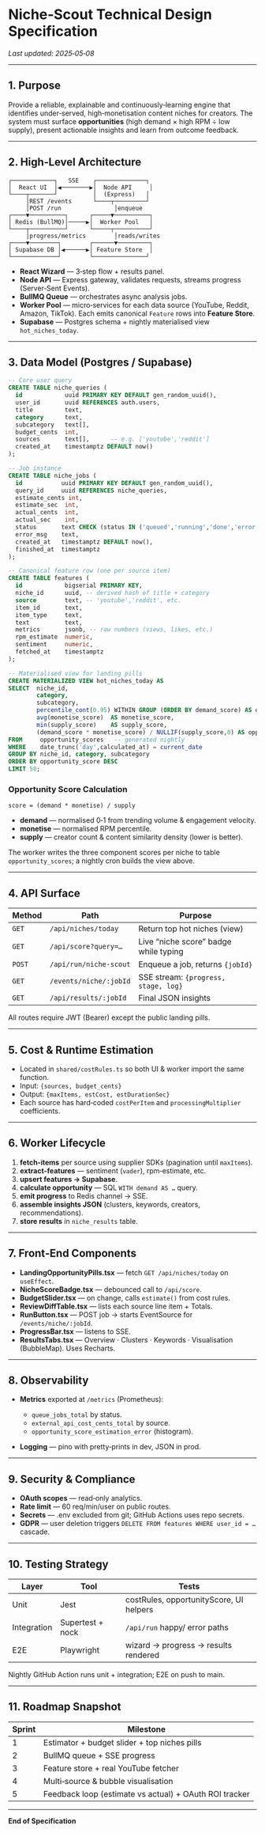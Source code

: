 # Niche‑Scout Technical Design Specification

*Last updated: 2025‑05‑08*

---

## 1. Purpose

Provide a reliable, explainable and continuously‑learning engine that identifies under‑served, high‑monetisation content niches for creators.
The system must surface **opportunities** (high demand × high RPM ÷ low supply), present actionable insights and learn from outcome feedback.

---

## 2. High‑Level Architecture

```
┌────────────┐   SSE    ┌──────────────┐
│  React UI  │◀────────▶│  Node API     │
└────┬───────┘          │  (Express)   │
     │REST /events      └────┬─────────┘
     │POST /run               │enqueue
┌────▼──────────┐      ┌─────▼──────────┐
│ Redis (BullMQ)│─────▶│  Worker Pool   │
└────┬──────────┘      └─────┬──────────┘
     │progress/metrics        │reads/writes
┌────▼────────┐        ┌──────▼─────────┐
│ Supabase DB │◀──────▶│ Feature Store  │
└─────────────┘        └───────────────┘
```

* **React Wizard** — 3‑step flow + results panel.
* **Node API** — Express gateway, validates requests, streams progress (Server‑Sent Events).
* **BullMQ Queue** — orchestrates async analysis jobs.
* **Worker Pool** — micro‑services for each data source (YouTube, Reddit, Amazon, TikTok).
  Each emits canonical `Feature` rows into **Feature Store**.
* **Supabase** — Postgres schema + nightly materialised view `hot_niches_today`.

---

## 3. Data Model (Postgres / Supabase)

```sql
-- Core user query
CREATE TABLE niche_queries (
  id            uuid PRIMARY KEY DEFAULT gen_random_uuid(),
  user_id       uuid REFERENCES auth.users,
  title         text,
  category      text,
  subcategory   text[],
  budget_cents  int,
  sources       text[],      -- e.g. ['youtube','reddit']
  created_at    timestamptz DEFAULT now()
);

-- Job instance
CREATE TABLE niche_jobs (
  id           uuid PRIMARY KEY DEFAULT gen_random_uuid(),
  query_id     uuid REFERENCES niche_queries,
  estimate_cents int,
  estimate_sec  int,
  actual_cents  int,
  actual_sec    int,
  status       text CHECK (status IN ('queued','running','done','error')),
  error_msg    text,
  created_at   timestamptz DEFAULT now(),
  finished_at  timestamptz
);

-- Canonical feature row (one per source item)
CREATE TABLE features (
  id            bigserial PRIMARY KEY,
  niche_id      uuid, -- derived hash of title + category
  source        text, -- 'youtube','reddit', etc.
  item_id       text,
  item_type     text,
  text          text,
  metrics       jsonb, -- raw numbers (views, likes, etc.)
  rpm_estimate  numeric,
  sentiment     numeric,
  fetched_at    timestamptz
);

-- Materialised view for landing pills
CREATE MATERIALIZED VIEW hot_niches_today AS
SELECT  niche_id,
        category,
        subcategory,
        percentile_cont(0.95) WITHIN GROUP (ORDER BY demand_score) AS demand_score,
        avg(monetise_score)  AS monetise_score,
        min(supply_score)    AS supply_score,
        (demand_score * monetise_score) / NULLIF(supply_score,0) AS opportunity_score
FROM     opportunity_scores   -- generated nightly
WHERE    date_trunc('day',calculated_at) = current_date
GROUP BY niche_id, category, subcategory
ORDER BY opportunity_score DESC
LIMIT 50;
```

### Opportunity Score Calculation

```
score = (demand * monetise) / supply
```

* **demand** — normalised 0‑1 from trending volume & engagement velocity.
* **monetise** — normalised RPM percentile.
* **supply** — creator count & content similarity density (lower is better).

The worker writes the three component scores per niche to table `opportunity_scores`; a nightly cron builds the view above.

---

## 4. API Surface

| Method | Path                   | Purpose                               |
| ------ | ---------------------- | ------------------------------------- |
| `GET`  | `/api/niches/today`    | Return top hot niches (view)          |
| `GET`  | `/api/score?query=…`   | Live “niche score” badge while typing |
| `POST` | `/api/run/niche-scout` | Enqueue a job, returns `{jobId}`      |
| `GET`  | `/events/niche/:jobId` | SSE stream: `{progress, stage, log}`  |
| `GET`  | `/api/results/:jobId`  | Final JSON insights                   |

All routes require JWT (Bearer) except the public landing pills.

---

## 5. Cost & Runtime Estimation

* Located in `shared/costRules.ts` so both UI & worker import the same function.
* Input: `{sources, budget_cents}`
* Output: `{maxItems, estCost, estDurationSec}`
* Each source has hard‑coded `costPerItem` and `processingMultiplier` coefficients.

---

## 6. Worker Lifecycle

1. **fetch‑items** per source using supplier SDKs (pagination until `maxItems`).
2. **extract‑features** — sentiment (`vader`), rpm‑estimate, etc.
3. **upsert features → Supabase**.
4. **calculate opportunity** — SQL `WITH demand AS …` query.
5. **emit progress** to Redis channel → SSE.
6. **assemble insights JSON** (clusters, keywords, creators, recommendations).
7. **store results** in `niche_results` table.

---

## 7. Front‑End Components

* **LandingOpportunityPills.tsx** — fetch `GET /api/niches/today` on `useEffect`.
* **NicheScoreBadge.tsx** — debounced call to `/api/score`.
* **BudgetSlider.tsx** — on change, calls `estimate()` from cost rules.
* **ReviewDiffTable.tsx** — lists each source line item + Totals.
* **RunButton.tsx** — POST job → starts EventSource for `/events/niche/:jobId`.
* **ProgressBar.tsx** — listens to SSE.
* **ResultsTabs.tsx** — Overview · Clusters · Keywords · Visualisation (BubbleMap).  Uses Recharts.

---

## 8. Observability

* **Metrics** exported at `/metrics` (Prometheus):

  * `queue_jobs_total` by status.
  * `external_api_cost_cents_total` by source.
  * `opportunity_score_estimation_error` (histogram).
* **Logging** — pino with pretty‑prints in dev, JSON in prod.

---

## 9. Security & Compliance

* **OAuth scopes** — read‑only analytics.
* **Rate limit** — 60 req/min/user on public routes.
* **Secrets** — .env excluded from git; GitHub Actions uses repo secrets.
* **GDPR** — user deletion triggers `DELETE FROM features WHERE user_id = …` cascade.

---

## 10. Testing Strategy

| Layer       | Tool             | Tests                                   |
| ----------- | ---------------- | --------------------------------------- |
| Unit        | Jest             | costRules, opportunityScore, UI helpers |
| Integration | Supertest + nock | `/api/run` happy/ error paths           |
| E2E         | Playwright       | wizard → progress → results rendered    |

Nightly GitHub Action runs unit + integration; E2E on push to main.

---

## 11. Roadmap Snapshot

| Sprint | Milestone                                              |
| ------ | ------------------------------------------------------ |
| 1      | Estimator + budget slider + top niches pills           |
| 2      | BullMQ queue + SSE progress                            |
| 3      | Feature store + real YouTube fetcher                   |
| 4      | Multi‑source & bubble visualisation                    |
| 5      | Feedback loop (estimate vs actual) + OAuth ROI tracker |

---

**End of Specification**

